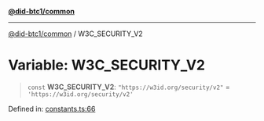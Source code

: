 [**@did-btc1/common**](../README.md)

***

[@did-btc1/common](../globals.md) / W3C\_SECURITY\_V2

# Variable: W3C\_SECURITY\_V2

> `const` **W3C\_SECURITY\_V2**: `"https://w3id.org/security/v2"` = `'https://w3id.org/security/v2'`

Defined in: [constants.ts:66](https://github.com/dcdpr/did-btc1-js/blob/4ab6f9915d95beed9bc633644c9db1539395f512/packages/common/src/constants.ts#L66)
